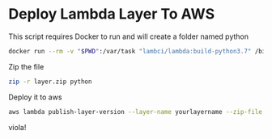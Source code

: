 # Deploy Lambda Layer To AWS

This script requires Docker to run and will create a folder named python

```sh
docker run --rm -v "$PWD":/var/task "lambci/lambda:build-python3.7" /bin/sh -c "pip install -r requirements.txt -t python/lib/python3.7/site-packages/ --upgrade; exit"
```

Zip the file

```sh
zip -r layer.zip python
```

Deploy it to aws

```sh
aws lambda publish-layer-version --layer-name yourlayername --zip-file fileb://layer.zip --compatible-runtimes python3.7
```

viola!
